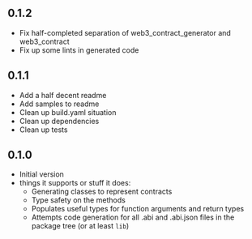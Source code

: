 ## 0.1.2

- Fix half-completed separation of web3_contract_generator and web3_contract
- Fix up some lints in generated code

## 0.1.1

- Add a half decent readme
- Add samples to readme
- Clean up build.yaml situation
- Clean up dependencies
- Clean up tests

## 0.1.0

- Initial version
- things it supports or stuff it does:
  - Generating classes to represent contracts
  - Type safety on the methods
  - Populates useful types for function arguments and return types
  - Attempts code generation for all .abi and .abi.json files in the package tree (or at least `lib`)
